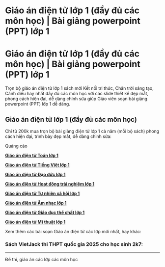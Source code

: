 # Giáo án điện tử lớp 1 (đầy đủ các môn học) | Bài giảng powerpoint (PPT) lớp 1

# Giáo án điện tử lớp 1 (đầy đủ các môn học) | Bài giảng powerpoint (PPT) lớp 1

Trọn bộ giáo án điện tử lớp 1 sách mới Kết nối tri thức, Chân trời sáng tạo, Cánh diều hay nhất đầy đủ các môn học với các slide thiết kế đẹp mắt, phong cách hiện đại, dễ dàng chỉnh sửa giúp Giáo viên soạn bài giảng powerpoint (PPT) lớp 1 dễ dàng.

## Giáo án điện tử lớp 1 (đầy đủ các môn học)

Chỉ từ 200k mua trọn bộ bài giảng điện tử lớp 1 cả năm (mỗi bộ sách) phong cách hiện đại, trình bày đẹp mắt, dễ dàng chỉnh sửa:

Quảng cáo

[**Giáo án điện tử Toán lớp 1**](https://www.vietjack.com/giao-an/giao-an-dien-tu-toan-lop-1.jsp)

[**Giáo án điện tử Tiếng Việt lớp 1**](https://www.vietjack.com/giao-an/giao-an-dien-tu-tieng-viet-lop-1.jsp)

[**Giáo án điện tử Đạo đức lớp 1**](https://www.vietjack.com/giao-an/giao-an-dien-tu-dao-duc-lop-1.jsp)

[**Giáo án điện tử Hoạt động trải nghiệm lớp 1**](https://www.vietjack.com/giao-an/giao-an-dien-tu-hoat-dong-trai-nghiem-lop-1.jsp)

[**Giáo án điện tử Tự nhiên xã hội lớp 1**](https://www.vietjack.com/giao-an/giao-an-dien-tu-tu-nhien-xa-hoi-lop-1.jsp)

[**Giáo án điện tử Âm nhạc lớp 1**](https://www.vietjack.com/giao-an/giao-an-dien-tu-am-nhac-lop-1.jsp)

[**Giáo án điện tử Giáo dục thể chất lớp 1**](https://www.vietjack.com/giao-an/giao-an-dien-tu-giao-duc-the-chat-lop-1.jsp)

[**Giáo án điện tử Mĩ thuật lớp 1**](https://www.vietjack.com/giao-an/giao-an-dien-tu-mi-thuat-lop-1.jsp)

Xem thêm các bài soạn Giáo án điện tử các lớp mới nhất, hay khác:

### Sách VietJack thi THPT quốc gia 2025 cho học sinh 2k7:

* * *

Đề thi, giáo án các lớp các môn học
